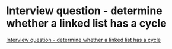 # Interview question - determine whether a linked list has a cycle
[Interview question - determine whether a linked list has a cycle](https://aiwithcloud.com/2022/09/15/interview_question___determine_whether_a_linked_list_has_a_cycle/)